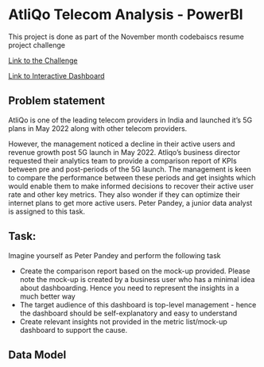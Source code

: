 # AtliQo Telecom Analysis - PowerBI

This project is done as part of the November month codebaiscs resume project challenge

[Link to the Challenge](https://codebasics.io/challenge/codebasics-resume-project-challenge)

[Link to Interactive Dashboard](https://app.powerbi.com/view?r=eyJrIjoiY2Q4ZWU4NTktMGVjYi00NjhlLWEzYWItY2ZhNjI1ZWQ0Nzg1IiwidCI6ImM2ZTU0OWIzLTVmNDUtNDAzMi1hYWU5LWQ0MjQ0ZGM1YjJjNCJ9)

## Problem statement

AtliQo is one of the leading telecom providers in India and launched it’s 5G plans in May 2022 along with other telecom providers.

However, the management noticed a decline in their active users and revenue growth post 5G launch in May 2022. Atliqo’s business director requested their analytics team to provide a comparison report of KPIs between pre and post-periods of the 5G launch. The management is keen to compare the performance between these periods and get insights which would enable them to make informed decisions to recover their active user rate and other key metrics. They also wonder if they can optimize their internet plans to get more active users. Peter Pandey, a junior data analyst is assigned to this task.

## Task:

Imagine yourself as Peter Pandey and perform the following task

- Create the comparison report based on the mock-up provided. Please note the mock-up is created by a business user who has a minimal idea about dashboarding. Hence you need to represent the insights in a much better way
- The target audience of this dashboard is top-level management - hence the dashboard should be self-explanatory and easy to understand
- Create relevant insights not provided in the metric list/mock-up dashboard to support the cause.

## Data Model
